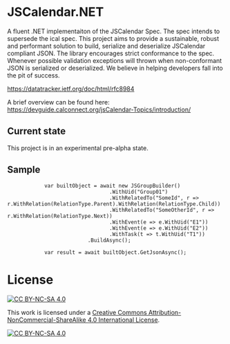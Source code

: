# JSCalendar.NET
A fluent .NET implementaiton of the JSCalendar Spec. The spec intends to supersede the ical spec. This project aims to provide a sustainable, robust and performant solution to build, serialize and deserialize JSCalendar compliant JSON.  The library encourages strict conformance to the spec. Whenever possible validation exceptions will thrown when non-conformant JSON is serialized or deserialized. We believe in helping developers fall into the pit of success.

https://datatracker.ietf.org/doc/html/rfc8984

A brief overview can be found here: https://devguide.calconnect.org/jsCalendar-Topics/introduction/

## Current state
This project is in an experimental pre-alpha state.

## Sample
```
            var builtObject = await new JSGroupBuilder()
                                 .WithUid("Group01")
                                 .WithRelatedTo("SomeId", r => r.WithRelation(RelationType.Parent).WithRelation(RelationType.Child))
                                 .WithRelatedTo("SomeOtherId", r => r.WithRelation(RelationType.Next))
                                 .WithEvent(e => e.WithUid("E1"))
                                 .WithEvent(e => e.WithUid("E2"))
                                 .WithTask(t => t.WithUid("T1"))
                          .BuildAsync();

            var result = await builtObject.GetJsonAsync();
```
# License

[![CC BY-NC-SA 4.0][cc-by-nc-sa-shield]][cc-by-nc-sa]

This work is licensed under a
[Creative Commons Attribution-NonCommercial-ShareAlike 4.0 International License][cc-by-nc-sa].

[![CC BY-NC-SA 4.0][cc-by-nc-sa-image]][cc-by-nc-sa]

[cc-by-nc-sa]: http://creativecommons.org/licenses/by-nc-sa/4.0/
[cc-by-nc-sa-image]: https://licensebuttons.net/l/by-nc-sa/4.0/88x31.png
[cc-by-nc-sa-shield]: https://img.shields.io/badge/License-CC%20BY--NC--SA%204.0-lightgrey.svg
